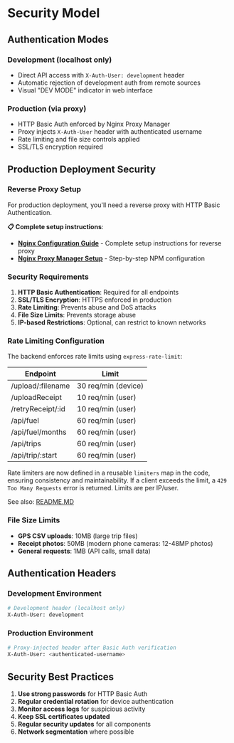 # Security Model

## Authentication Modes

### Development (localhost only)

- Direct API access with `X-Auth-User: development` header
- Automatic rejection of development auth from remote sources
- Visual "DEV MODE" indicator in web interface

### Production (via proxy)

- HTTP Basic Auth enforced by Nginx Proxy Manager
- Proxy injects `X-Auth-User` header with authenticated username
- Rate limiting and file size controls applied
- SSL/TLS encryption required

## Production Deployment Security

### Reverse Proxy Setup

For production deployment, you'll need a reverse proxy with HTTP Basic Authentication.

**📋 Complete setup instructions**:

- **[Nginx Configuration Guide](NGINX.MD)** - Complete setup instructions for reverse proxy
- **[Nginx Proxy Manager Setup](NGINX-PRROXY-MANAGER.MD)** - Step-by-step NPM configuration

### Security Requirements

1. **HTTP Basic Authentication**: Required for all endpoints
2. **SSL/TLS Encryption**: HTTPS enforced in production
3. **Rate Limiting**: Prevents abuse and DoS attacks
4. **File Size Limits**: Prevents storage abuse
5. **IP-based Restrictions**: Optional, can restrict to known networks


### Rate Limiting Configuration

The backend enforces rate limits using `express-rate-limit`:

| Endpoint                | Limit                |
|-------------------------|----------------------|
| /upload/:filename       | 30 req/min (device)  |
| /uploadReceipt          | 10 req/min (user)    |
| /retryReceipt/:id       | 10 req/min (user)    |
| /api/fuel               | 60 req/min (user)    |
| /api/fuel/months        | 60 req/min (user)    |
| /api/trips              | 60 req/min (user)    |
| /api/trip/:start        | 60 req/min (user)    |

Rate limiters are now defined in a reusable `limiters` map in the code, ensuring consistency and maintainability. If a client exceeds the limit, a `429 Too Many Requests` error is returned. Limits are per IP/user.

See also: [README.MD](../README.MD)

### File Size Limits

- **GPS CSV uploads**: 10MB (large trip files)
- **Receipt photos**: 50MB (modern phone cameras: 12-48MP photos)
- **General requests**: 1MB (API calls, small data)

## Authentication Headers

### Development Environment

```bash
# Development header (localhost only)
X-Auth-User: development
```

### Production Environment

```bash
# Proxy-injected header after Basic Auth verification
X-Auth-User: <authenticated-username>
```

## Security Best Practices

1. **Use strong passwords** for HTTP Basic Auth
2. **Regular credential rotation** for device authentication
3. **Monitor access logs** for suspicious activity
4. **Keep SSL certificates updated**
5. **Regular security updates** for all components
6. **Network segmentation** where possible
